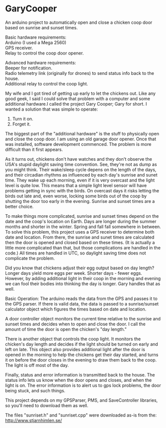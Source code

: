 # GaryCooper
An arduino project to automatically open and close a chicken coop door based on sunrise and sunset times.

Basic hardware requirements:  
Arduino (I used a Mega 2560)  
GPS receiver.  
Relay to control the coop door opener.  

Advanced hardware requirements:  
Beeper for notification.  
Radio telemetry link (originally for drones) to send status info back to the house.  
Additional relay to control the coop light.  

My wife and I got tired of getting up early to let the chickens out. Like any good geek, I said I could solve that problem with a computer and some additional hardware.I called the project Gary Cooper; Gary for short. I wanted a solution that was simple to operate:

1. Turn it on.
2. Forget it.

The biggest part of the "additional hardware" is the stuff to physically open and close the coop door. I am using an old garage door opener. Once that was installed, software development commenced. The problem is more difficult than it first appears.

As it turns out, chickens don't have watches and they don't observe the USA's stupid daylight saving time convention. See, they're not as dump as you might think. Their wake/sleep cycle depens on the length of the days, and their circadian rhythms as influenced by each day's sunrise and sunet time. They wake up each morning, even if it is very overcast and the light level is quite low. This means that a simple light level sensor will have problems getting in sync with the birds. On overcast days it risks letting the birds out late and, even worse, locking some birds out of the coop by shutting the door too early in the evening. Sunrise and sunset times are a better choice. 

To make things more complicated, sunrise and sunset times depend on the date and the coop's location on Earth. Days are longer during the summer months and shorter in the winter. Spring and fall fall somewhere in between. To solve this problem, this project uses a GPS receiver to determine both date and location. From there, the sunrise and sunet times are calculated then the door is opened and closed based on these times. (It is actually a little more complicated than that, but those complications are handled in the code.) All times are handled in UTC, so daylight saving time does not complicate the problem.

Did you know that chickens adjust their egg output based on day length? Longer days yield more eggs per week. Shorter days -  fewer eggs. However, by adding additional light in their coop in the morning and evening we can fool their bodies into thinking the day is longer. Gary handles that as well.

Basic Operation:
The arduino reads the data from the GPS and passes it to the GPS parser. If there is valid data, the data is passed to a sunrise/sunset calculator object which figures the times based on date and location.

A door controller object monitors the current time relative to the sunrise and sunset times and decides when to open and close the door. I call the amount of time the door is open the chicken's "day length."

There is another object that controls the coop light. It monitors the chicken's day length and decides if the light should be turned on early and left on late. This object also provides additional light after the door is opened in the morning to help the chickens get their day started, and turns it on before the door closes in the evening to draw them back to the coop. The light is off most of the day.

Finally, status and error information is transmitted back to the house. The status info lets us know when the door opens and closes, and when the light is on. The error information is to alert us to gps lock problems, the door being stuck, and such things.

This project depends on my GPSParser, PMS, and SaveController libraries, so you'll need to download them as well.

The files "sunriset.h" and "sunriset.cpp" were downloaded as-is from the:
http://www.stjarnhimlen.se/
